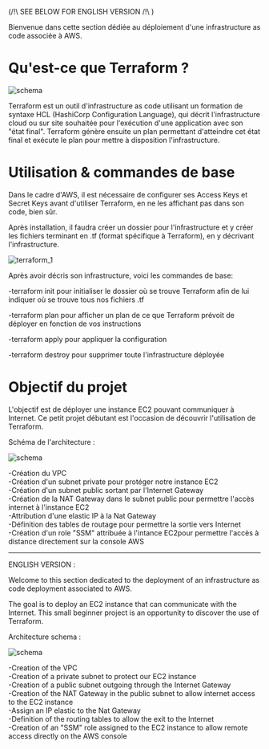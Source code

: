 (/!\ SEE BELOW FOR ENGLISH VERSION /!\ )

Bienvenue dans cette section dédiée au déploiement d'une infrastructure as code associée à AWS. 

# Qu'est-ce que Terraform ? #

![schema]( https://miro.medium.com/max/1400/1*JPoEFqmHdt-G4D-MefftRQ.png )

Terraform est un outil d'infrastructure as code utilisant un formation de syntaxe HCL (HashiCorp Configuration Language), qui décrit l'infrastructure cloud ou sur site souhaitée pour l'exécution d'une application avec son "état final". Terraform génère ensuite un plan permettant d'atteindre cet état final et exécute le plan pour mettre à disposition l'infrastructure.

# Utilisation & commandes de base #

Dans le cadre d'AWS, il est nécessaire de configurer ses Access Keys et Secret Keys avant d'utiliser Terraform, en ne les affichant pas dans son code, bien sûr.

Après installation, il faudra créer un dossier pour l'infrastructure et y créer les fichiers terminant en .tf (format spécifique à Terraform), en y décrivant l'infrastructure.

![terraform_1](https://user-images.githubusercontent.com/97849927/202788209-cac54007-79e5-46a2-bc1a-b2dbde78adff.png)


Après avoir décris son infrastructure, voici les commandes de base:

-terraform init pour initialiser le dossier où se trouve Terraform afin de lui indiquer où se trouve tous nos fichiers .tf


-terraform plan pour afficher un plan de ce que Terraform prévoit de déployer en fonction de vos instructions

-terraform apply pour appliquer la configuration

-terraform destroy pour supprimer toute l'infrastructure déployée

# Objectif du projet #

L'objectif est de déployer une instance EC2 pouvant communiquer à Internet. Ce petit projet débutant est l'occasion de découvrir l'utilisation de Terraform.



Schéma de l'architecture :

![schema](https://user-images.githubusercontent.com/97849927/202782014-ed5c7e28-75c1-4486-9f5d-614715752fcf.png)


-Création du VPC   
-Création d'un subnet private pour protéger notre instance EC2  
-Création d'un subnet public sortant par l'Internet Gateway  
-Création de la NAT Gateway dans le subnet public pour permettre l'accès internet à l'instance EC2  
-Attribution d'une elastic IP à la Nat Gateway  
-Définition des tables de routage pour permettre la sortie vers Internet  
-Création d'un role "SSM" attribuée à l'intance EC2pour permettre l'accès à distance directement sur la console AWS  

----------------------------------------------------------------------------------------------------------------------------------------------------

ENGLISH VERSION :

Welcome to this section dedicated to the deployment of an infrastructure as code deployment associated to AWS.

The goal is to deploy an EC2 instance that can communicate with the Internet. This small beginner project is an opportunity to discover the use of Terraform.



Architecture schema :

![schema](https://user-images.githubusercontent.com/97849927/202782014-ed5c7e28-75c1-4486-9f5d-614715752fcf.png)


-Creation of the VPC   
-Creation of a private subnet to protect our EC2 instance  
-Creation of a public subnet outgoing through the Internet Gateway  
-Creation of the NAT Gateway in the public subnet to allow internet access to the EC2 instance  
-Assign an IP elastic to the Nat Gateway  
-Definition of the routing tables to allow the exit to the Internet  
-Creation of an "SSM" role assigned to the EC2 instance to allow remote access directly on the AWS console  


